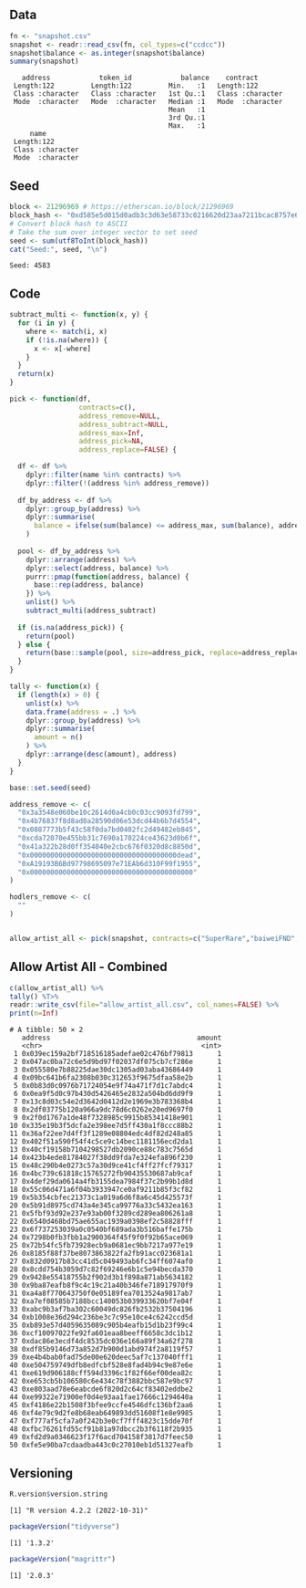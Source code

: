 
<!-- README.md is generated from README.Rmd. Please edit that file -->

## Data

``` r
fn <- "snapshot.csv"
snapshot <- readr::read_csv(fn, col_types=c("ccdcc"))
snapshot$balance <- as.integer(snapshot$balance)
summary(snapshot)
```

       address            token_id            balance    contract        
     Length:122         Length:122         Min.   :1   Length:122        
     Class :character   Class :character   1st Qu.:1   Class :character  
     Mode  :character   Mode  :character   Median :1   Mode  :character  
                                           Mean   :1                     
                                           3rd Qu.:1                     
                                           Max.   :1                     
         name          
     Length:122        
     Class :character  
     Mode  :character  
                       
                       
                       

## Seed

``` r
block <- 21296969 # https://etherscan.io/block/21296969
block_hash <- "0xd585e5d015d0adb3c3d63e58733c0216620d23aa7211bcac8757e6dc7a8f3444"
# Convert block hash to ASCII
# Take the sum over integer vector to set seed
seed <- sum(utf8ToInt(block_hash))
cat("Seed:", seed, "\n")
```

    Seed: 4583 

## Code

``` r
subtract_multi <- function(x, y) {
  for (i in y) {
    where <- match(i, x)
    if (!is.na(where)) {
      x <- x[-where]
    }
  }
  return(x)
}

pick <- function(df,
                 contracts=c(),
                 address_remove=NULL,
                 address_subtract=NULL,
                 address_max=Inf,
                 address_pick=NA,
                 address_replace=FALSE) {

  df <- df %>%
    dplyr::filter(name %in% contracts) %>%
    dplyr::filter(!(address %in% address_remove))
  
  df_by_address <- df %>%
    dplyr::group_by(address) %>%
    dplyr::summarise(
      balance = ifelse(sum(balance) <= address_max, sum(balance), address_max)
    )
  
  pool <- df_by_address %>%
    dplyr::arrange(address) %>%
    dplyr::select(address, balance) %>%
    purrr::pmap(function(address, balance) {
      base::rep(address, balance)
    }) %>%
    unlist() %>%
    subtract_multi(address_subtract)
  
  if (is.na(address_pick)) {
    return(pool)
  } else {
    return(base::sample(pool, size=address_pick, replace=address_replace))
  }
}

tally <- function(x) {
  if (length(x) > 0) {
    unlist(x) %>%
    data.frame(address = .) %>%
    dplyr::group_by(address) %>%
    dplyr::summarise(
      amount = n()
    ) %>%
    dplyr::arrange(desc(amount), address)
  }
}
```

``` r
base::set.seed(seed)

address_remove <- c(
  "0x3a3548e060be10c2614d0a4cb0c03cc9093fd799",
  "0x4b76837f8d8ad0a28590d06e53dcd44b6b7d4554",
  "0x0887773b5f43c58f0da7bd0402fc2d49482eb845",
  "0xcda72070e455bb31c7690a170224ce43623d0b6f",
  "0x41a322b28d0ff354040e2cbc676f0320d8c8850d",
  "0x000000000000000000000000000000000000dead",
  "0xA19193B6Bd97798695097e71EAb6d310F99f1955",
  "0x0000000000000000000000000000000000000000"
)

hodlers_remove <- c(
  ""
)


allow_artist_all <- pick(snapshot, contracts=c("SuperRare","baiweiFND","seal","ZATO","baiwei","CHRoNCLASH"), address_remove=address_remove,address_max=1)
```

## Allow Artist All - Combined

``` r
c(allow_artist_all) %>%
tally() %T>%
readr::write_csv(file="allow_artist_all.csv", col_names=FALSE) %>%
print(n=Inf)
```

    # A tibble: 50 × 2
       address                                    amount
       <chr>                                       <int>
     1 0x039ec159a2bf718516185adefae02c476bf79813      1
     2 0x047ac0ba72c6e5d9bd97f02037df075cb7cf286e      1
     3 0x055580e7b88225dae30dc1305ad03aba43686449      1
     4 0x09bc641b6fa2308b030c312653f9675dfaa58e2b      1
     5 0x0b83d0c0976b71724054e9f74a471f7d1c7abdc4      1
     6 0x0ea9f5d0c97b430d5426465e2832a504bd6dd9f9      1
     7 0x13c8d03c54e2d3642d0412d2e1969e3b783368b4      1
     8 0x2df03775b120a966a9dc78d6c0262e20ed9697f0      1
     9 0x2f0d1767a1de48f7328985c9915b85341418e901      1
    10 0x335e19b3f5dcfa2e398ee7d5ff430a1f8ccc88b2      1
    11 0x36af22ee7d4ff3f1289e08804edc4df82d248a85      1
    12 0x402f51a590f54f4c5ce9c14bec1181156ecd2da1      1
    13 0x40cf19158b7104298527db2090ce88c783c7565d      1
    14 0x423b4ede81784027f38dd9fda7e324efa896f230      1
    15 0x48c290b4e0273c57a30d9ce41cf4ff27fcf79317      1
    16 0x4bc739c61818c15765272fb90435530687ab9caf      1
    17 0x4def29da0614a4fb3155dea7984f37c2b99b1d8d      1
    18 0x55c06d471a6f04b3933947ce0af9211b85f3cf82      1
    19 0x5b354cbfec21373c1a019a6d6f8a6c45d425573f      1
    20 0x5b91d8975cd743a4e345ca99776a33c5432ea163      1
    21 0x5fbf93d92e237e93ab00f3289cd289ea806261a8      1
    22 0x6540d468bd75ae655ac1939a0398ef2c58828fff      1
    23 0x6f737253039a0c0540bf689ada3b516baffe175b      1
    24 0x7298b0fb3fbb1a2900364f45f9f0f92b65ace069      1
    25 0x72b54fc5fb73928ecb9a0681ec9bb7217a977e19      1
    26 0x8185f88f37be8073863822fa2fb91acc023681a1      1
    27 0x832d0917b83cc41d5c049493ab6fc34ff6074af0      1
    28 0x8cdd754b3059d7c82f69246e6b1c5e94becda370      1
    29 0x9428e55418755b2f902d3b1f898a871ab5634182      1
    30 0x9ba87eafb8f9c4c19c21a40b346fe718917970f9      1
    31 0xa4a8f770643750f0e05189fea7013524a9817ab7      1
    32 0xa7ef08585b7188bcc140053b039933620bf7e04f      1
    33 0xabc9b3af7ba302c60049dc826fb2532b37504196      1
    34 0xb1008e36d294c236be3c7c95e10ce4c6242ccd5d      1
    35 0xb893e57d4059635089c905b4eafb15d1b23f99c4      1
    36 0xcf10097022fe92fa601eaa8beeff6658c3dc1b12      1
    37 0xdac86e3ecdf4dc8535dc036e166a89f34a62f278      1
    38 0xdf85b9146d73a852d7b900d1abd974f2a8119f57      1
    39 0xe4b4bab0fad75de00e620deec5af7c137040fff1      1
    40 0xe504759749dfb8edfcbf528e8fad4b94c9e87e6e      1
    41 0xe619d906188cff594d3396c1f82f66ef00dea82c      1
    42 0xe653cb5b106580c6e434c78f3882bbc587e9bc97      1
    43 0xe803aad78e6eabcde6f820d2c64cf83402eddbe2      1
    44 0xe99322e71900ef0d4e93aa1fae17666c1294640a      1
    45 0xf4186e22b1508f3bfee9ccfe4546dfc136bf2aa6      1
    46 0xf4e79c9d2fe8b68eab649893dd51608f1e8e9985      1
    47 0xf777af5cfa7a0f242b3e0cf7fff4823c15dde70f      1
    48 0xfbc76261fd55cf91b81a97dbcc2b3f6118f2b935      1
    49 0xfd2d9a0346623f17f6acd704158f3817d7feec50      1
    50 0xfe5e90ba7cdaadba443c0c27010eb1d51327eafb      1

## Versioning

``` r
R.version$version.string
```

    [1] "R version 4.2.2 (2022-10-31)"

``` r
packageVersion("tidyverse")
```

    [1] '1.3.2'

``` r
packageVersion("magrittr")
```

    [1] '2.0.3'
